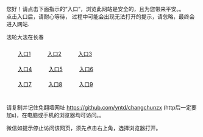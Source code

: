 您好！请点击下面指示的“入口”，浏览此网站是安全的，且为您带来平安。。 <br/>
点击入口后，请耐心等待， 过程中可能会出现无法打开的提示，请忽略，最终会进入网站. </br>

法轮大法在长春<br/>
<div style="padding:10px"><a style="margin:20px" target="_blank" href="https://dmfd9f9msmibr.cloudfront.net/2Qpsp?tyhakouv" id="ccLink1" rel="nofollow">入口1</a> <a target="_blank" style="margin:20px" href="https://dtmdz08batvsl.cloudfront.net/2Qpsp?chcjohtm" id="ccLink2" rel="nofollow">入口2</a> <a style="margin:20px" target="_blank" href="https://d1okw6wlcsnzmt.cloudfront.net/2Qpsp?dkbsxyau" id="ccLink3" rel="nofollow">入口3</a></div>

<div style="padding:10px" ><a style="margin:20px" target="_blank" href="https://dmfd9f9msmibr.cloudfront.net/2Qpsp?tyhakouv" id="ccLink4" rel="nofollow">入口4</a> <a style="margin:20px" href="https://dtmdz08batvsl.cloudfront.net/2Qpsp?chcjohtm" target="_blank" id="ccLink5" rel="nofollow">入口5</a> <a style="margin:20px" href="https://d1okw6wlcsnzmt.cloudfront.net/2Qpsp?dkbsxyau" target="_blank" id="ccLink6" rel="nofollow">入口6</a></div>

<div style="padding:10px"><a style="margin:20px" target="_blank" href="https://dmfd9f9msmibr.cloudfront.net/2Qpsp?tyhakouv" id="ccLink7" rel="nofollow">入口7</a> <a style="margin:20px" href="https://dtmdz08batvsl.cloudfront.net/2Qpsp?chcjohtm" target="_blank" id="ccLink8" rel="nofollow">入口8</a> <a style="margin:20px" target="_blank" href="https://d1okw6wlcsnzmt.cloudfront.net/2Qpsp?dkbsxyau" id="ccLink9" rel="nofollow">入口9</a></div>

<br/>



请复制并记住免翻墙网址 https://github.com/yntd/changchunzx (http后一定要加s)，在电脑或手机的浏览器均可访问。。<br/>

微信如提示停止访问该网页，须先点击右上角，选择浏览器打开。
